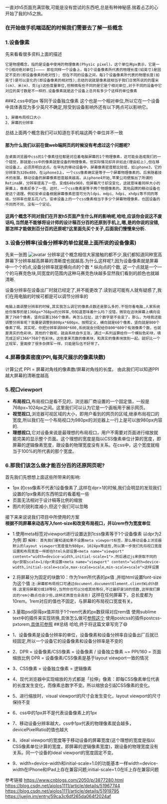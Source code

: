 
一直对h5页面充满崇敬,可能是没有尝试的东西吧,总是有种神秘感.揣着忐忑的心开始了我的h5之旅。
### 在开始做手机端适配的时候我们需要去了解一些概念
### 1.设备像素
先来看看很多资料上面的描述

	它是物理概念，指的是设备中使用的物理像素(Physic pixel)。这个单位用px表示，它是一个[相对绝对单位]———— 即在同样一个设备上，每1个设备像素所代表的物理长度(如英寸)是固定不变的(即设备像素的绝对性); 但在不同的设备之间，每1个设备像素所代表的物理长度(如英寸)是可以变化的(即设备像素的相对性);总结的说就是像素就相当于我们日常所说的的厘米(cm)、米(m)、克(g)这些度量单位,但稍微有些不同的是它是个相对单位,对于不同的设备中它对应的英寸数是不一样的.设备像素就是这个设备上总共有多少个这样的单位像素	
###2.css中的px 等同于设备独立像素
这个也是一个相对单位,所以它在一个设备中具体表现为多少英尺不确定,除受到设备影响外还有以下两点可以影响它。

	1、屏幕布局视口大小
	2、屏幕的分辨率
	
总结上面两个概念我们可以知道在手机端这两个单位并不一致
#### 那为什么我们以前在做web端网页的时候没有考虑过这个问题呢?  
	在桌面浏览器中css的1个像素往往都是对应着电脑屏幕的1个物理像素，这可能会造成我们的一个错觉，那就是css中的像素就是设备的物理像素。但实际情况却并非如此(理由如上),但在移动设备上，必须弄明白这点。在早先的移动设备中，屏幕像素密度都比较低，如iphone3，它的分辨率为320x480，在iphone3上，一个css像素确实是等于一个屏幕物理像素的。后来随着技术的发展，移动设备的屏幕像素密度越来越高，从iphone4开始,苹果公司便推出了所谓的Retina屏，分辨率提高了一倍，变成640x960，但屏幕尺寸却没变化，这就意味着同样大小的屏幕上，像素却多了一倍，这时，一个css像素是等于两个物理像素的。其他品牌的移动设备也是这个道理。例如安卓设备根据屏幕像素密度可分为ldpi、mdpi、hdpi、xhdpi等不同的等级，分辨率也是五花八门，安卓设备上的一个css像素相当于多少个屏幕物理像素，也因设备的不同而不同，没有一个定论。
#### 这两个概念不同对我们在开发h5页面产生什么样的影响呢,哈哈,应该你会说这不废话吗,当然是不能够将设计师的设计稿百分百的还原到手机上,嗯,是的你说的没错,那怎样才能做到百分百的还原呢?这里面先买个关子,后面我们慢慢来分析.

### 3.设备分辨率(设备分辨率的单位就是上面所说的设备像素)
先来一张图
![avatar](https://upload.chinaz.com/2015/0902/1441167729432.jpg)
分辨率这个概念相信大家接触的都不少,我们都知道同种宽高屏幕下分辨率越高屏幕的清晰度也就越高.为什么这样呢?,因为设备像素就是屏幕中一个个的点,设备分辨率就是横向点的个数 * 纵向点的个数, 这一个点就是一个一个的马赛克色块,同宽度的范围内这种马赛克色块越多显然我们看到的颜色也就越清晰.  

设备分辨率在设备出厂时就已经定了,并不能更改了.读到这可能有人就有疑惑了,我们在用电脑的时候可都是可以调节分辨率的

	电脑上面调整分辨率的时候,其实我怎么调它的像素点数还是那么多的.不信你看电脑,人家系统给你推荐的是1366px*768px的分辨率,你知道意味着什么吗？没错，微软在这块屏幕上横向设置了768个像素，竖向设置1366个像素。再怎么拉扯，这个数字是不会变了。那么，为啥我还能调整分辨率呢？我要是调整到800px*600px，按照定义，横向就是60个像素，竖向就是800个像素了啊。其实呢，你把分辨率调800*600,系统就会分配给你800*600个有效像素个数，也就是真实的色彩块。其他的个数呢，就由系统自作主张，通过一系列运算给你一个模拟色彩块，填充成正好1366*768个色彩块。这些拿来充数的像素块，和真实的像素块放到一起。就好比一个正规军，里面掺了很多杂牌军一样，只能是队伍不好带了。

### 4.屏幕像素密度(PPI,每英尺展示的像素块数)
计算公式 PPI = 屏幕对角线的像素数/屏幕对角线的长度。
由此我们可以知道PPI越大屏幕的清晰度越高
### 5.视口viewport

- <b>布局视口,</b>布局视口是看不见的，浏览器厂商设置的一个固定值，一般是768px~1024px之间。这里我们可以认为它是一个画板用于展示网页。
- <b>视觉视口,</b>浏览器可视区域的大小，即用户看到的网页的区域,继承布局视口的宽度,所以我们在一个布局视口为980px的浏览器上一行上是可以放980px内容的.
- <b>理想视口,</b>它对设备来说是最理想的布局视口，用户不需要对页面进行缩放就能完美的显示整个页面。这个理想的宽度是指以CSS像素单位计算的宽度，即屏幕的逻辑像素宽度，跟设备的物理宽度没有关系。在css中，这个宽度就相当于100%的所代表的那个宽度。

### 6.那我们该怎么做才能百分百的还原网页呢?
首先我们先想想上面这些所带来的影响: 

- 1px 的css像素不代表1设备像素了,这样在dpr>1的时候,我们会明显的发现我们设置的1px像素的东西明显的看着粗一些
- 页面无法相对于设计稿等比例的缩放
- 图片的锐利度减小,但这个我们可以忽略

 接下来来说说我们项目中所使用的方案<br/>
 <b>根据不同屏幕来动态写入font-size和改变布局视口，并以rem作为宽度单位</b>
- 1.使用meta标签对viewport进行设置达到1css像素等于1个设备像素 以dpr为2为例 即 <meta name="viewport" content="width=device-width,initial-scale=0.5,max-scale=0.5,min-scale=0.5">
	`解释: 首先我们要知道如果不设置meta viewport标签，那么移动设备上浏览器默认的layout viewport宽度值为980px，1024px等这些,所以第一步我们先将视口宽度设置和布局宽度一样即在html头部设置<meta name="viewport" content="width=device-width,initial-scale=1">.然后通过js来获取不同的dpr获取scale=1/dpr来设置<meta name="viewport" content="width=device-width,initial-scale=scale,max-scale=scale,min-scale=scale">这样设置`
- 2.将屏幕分为固定的块数10：作为1rem所代表的px值 ,并给html设置font-size为这个值
`注:屏幕即布局视口可通过document.documentElement.clientWidth获得.这里将屏幕分成10等份,当然你也可以分成其他等份,不过最好是10的倍数,这样我们算出的rem小数点也会少些,这样还原度也会高些)`
这样在任何屏幕下，总长度都为10rem。1rem对应的值也不固定，与屏幕的布局视口宽度有关。
- 3.量取psd获得px值并除于1个rem代表的px数获得对应rem值
 使用sublime text中的插件来实现转换,具体怎么做可[参照这个](https://blog.csdn.net/qq_30159899/article/details/75286409)
 使用postcss的插件postcss-pxtorem,[具体可参照](https://github.com/yyxie/vue-h5)
##总结
哈哈,终于将这篇文章写完了😄

- 1、设备像素是设备分辨率的单位，设备像素和设备分辨率自设备出厂后就已经固定,所以一个设备它的设备像素和设备分辨率是不变的
- 2、DPR = 设备像素/CSS像素 = 设备像素 / 设备独立像素 ~= PPI/160 = 页面缩放比例 DPR = 设备像素/CSS像素是基于layout viewport一致的情况
- 3、CSS像素 = 设备独立像素 = 逻辑像素 
- 4、现代浏览器中实现缩放的方式都是「拉伸」像素：即每CSS像素单位代表的长度发生变化，而像素总数字不变。所以缩放会引起CSS像素的变化。 
- 5、进行缩放时，visual viewport的尺寸会发生变化，layout viewport的尺寸保持不变 
- 6、css中的1px并不是代表设备像素上的1px 
- 7、移动设备分辨率越大，css中1px代表的物理像素就会越多，devicePixelRatio的值也越大 
- 8、ideal viewport的宽度等于移动设备的屏幕宽度(这个理想的宽度是指以CSS像素单位计算的宽度，即屏幕的逻辑像素宽度)，跟设备的物理宽度没有关系。同一个设备的ideal viewport的宽度固定不变。
- 9、width=device-width和initial-scale=1.0的功能基本一样width=device-width在IPhone和IPad上存在兼容问题;initial-scale=1.0在IE上存在兼容问题

参考链接
https://www.cnblogs.com/2050/p/3877280.html<br/>
https://blog.csdn.net/aiolos1111/article/details/51967744<br/>
https://blog.csdn.net/aiolos1111/article/details/51919795<br/>
https://juejin.im/entry/59ca3c6df265da064f2024af




